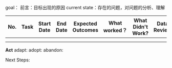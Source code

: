 
goal：
前言：目标出现的原因
current state：存在的问题，对问题的分析、理解

| No. | Task | Start Date | End Date | Expected Outcomes | What worked？ | What Didn't Work? | Data Review |
| --- | ---- | ---------- | -------- | ----------------- | ------------ | ----------------- | ----------- |
|     |      |            |          |                   |              |                   |             |
|     |      |            |          |                   |              |                   |             |

**Act**
adapt:
adopt:
abandon:

Next Steps: